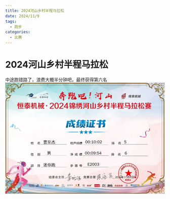 ```yaml
---
title: 2024河山乡村半程马拉松
date: 2024/11/9
tags:
  - 跑步
categories:
  - 比赛
---
```


# 2024河山乡村半程马拉松

中途跑错路了，浪费大概半分钟吧，最终获得第六名
![](../img/20.png)
